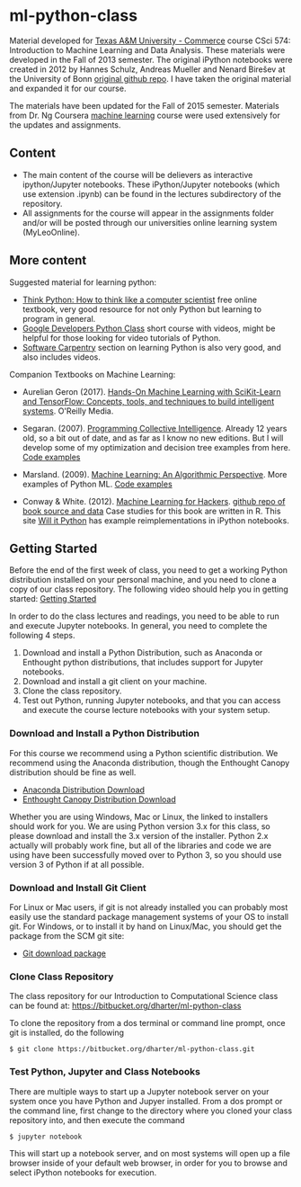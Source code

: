 # ml-python-class

Material developed for [Texas A&M University -
Commerce](http://tamuc.edu) course CSci 574: Introduction to Machine
Learning and Data Analysis.  These materials were developed in the
Fall of 2013 semester.  The original iPython notebooks were created in
2012 by Hannes Schulz, Andreas Mueller and Nenard Birešev at the
University of Bonn
[original github repo](https://github.com/amueller/tutorial_ml_gkbionics).
I have taken the original material and expanded it for our course.

The materials have been updated for the Fall of 2015 semester.  Materials
from Dr. Ng Coursera [machine learning](https://www.coursera.org/learn/machine-learning/home/welcome) course were used extensively for the updates and assignments.

## Content

- The main content of the course will be delievers as interactive
  ipython/Jupyter notebooks.  These iPython/Jupyter notebooks (which use extension .ipynb)
  can be found in the lectures subdirectory of the repository.
- All assignments for the course will appear in the assignments folder and/or will
  be posted through our universities online learning system (MyLeoOnline).



## More content

Suggested material for learning python:

- [Think Python: How to think like a computer scientist](http://www.greenteapress.com/thinkpython/) free online textbook, very good resource for not only Python but learning to program in general.
- [Google Developers Python Class](https://developers.google.com/edu/python/?hl=ru&csw=1) short course with videos, might be helpful for those looking for video tutorials of Python.
- [Software Carpentry](http://swcarpentry.github.io/python-novice-inflammation/) section on learning Python is also very good, and also includes videos.

Companion Textbooks on Machine Learning:

- Aurelian Geron (2017). [Hands-On Machine Learning with SciKit-Learn and TensorFlow: Concepts, tools, and techniques to build intelligent systems](https://www.amazon.com/dp/1491962291?aaxitk=GJCjkzlTbRkN0mdMTxzqSg&pd_rd_i=1491962291&pf_rd_p=9420597b-7dad-4cbd-a28d-7d676ac67378&hsa_cr_id=8420444930901&sb-ci-n=productDescription&sb-ci-v=Hands-On%20Machine%20Learning%20with%20Scikit-Learn%20and%20TensorFlow%3A%20Concepts%2C%20Tools%2C%20and%20Techniques%20to%20Build%20Intelligent%20Systems&sb-ci-a=1491962291). O'Reilly Media.

- Segaran. (2007). [Programming Collective Intelligence](http://www.amazon.com/Programming-Collective-Intelligence-Building-Applications/dp/0596529325/ref=sr_1_1?ie=UTF8&qid=1376624477&sr=8-1&keywords=segaran+programming+collective+intelligence).
  Already 12 years old, so a bit out of date, and as far as I know no new
  editions.  But I will develop some of my optimization and decision
  tree examples from here.   [Code examples](https://github.com/uolter/PCI)

- Marsland. (2009). [Machine Learning: An Algorithmic Perspective](http://www.amazon.com/Machine-Learning-Algorithmic-Perspective-Recognition/dp/1420067184/ref=sr_1_1?ie=UTF8&qid=1376624555&sr=8-1&keywords=machine+learning+an+algorithmic+perspective).
  More examples of Python ML.  [Code examples](http://seat.massey.ac.nz/personal/s.r.marsland/MLbook.html)

- Conway & White. (2012).
  [Machine Learning for Hackers](http://www.amazon.com/Machine-Learning-Hackers-Drew-Conway/dp/1449303714/ref=sr_1_1?ie=UTF8&qid=1376624747&sr=8-1&keywords=machine+learning+for+hackers). [github repo of book source and data](https://github.com/johnmyleswhite/ML_for_Hackers)
  Case studies for this book are written in R.  This site
  [Will it Python](http://slendermeans.org/pages/will-it-python.html)
  has example reimplementations in iPython notebooks.



## Getting Started

Before the end of the first week of class, you need to get a working
Python distribution installed on your personal machine, and you need
to clone a copy of our class repository.  The following video should
help you in getting started:
[Getting Started](http://derekharter.com/class/videos/jupyter-git-setup-250.webm)

In order to do the class lectures and readings, you need to be able to
run and execute Jupyter notebooks.  In general, you need to complete
the following 4 steps.

1. Download and install a Python Distribution, such as Anaconda or
   Enthought python distributions, that includes support for Jupyter
   notebooks.
2. Download and install a git client on your machine.
3. Clone the class repository.
4. Test out Python, running Jupyter notebooks, and that you can access
   and execute the course lecture notebooks with your system setup.

### Download and Install a Python Distribution

For this course we recommend using a Python scientific distribution.
We recommend using the Anaconda distribution, though the Enthought
Canopy distribution should be fine as well.

- [Anaconda Distribution Download](https://www.anaconda.com/download/)
- [Enthought Canopy Distribution Download](https://store.enthought.com/downloads/)

Whether you are using Windows, Mac or Linux, the linked to installers
should work for you.  We are using Python version 3.x for this class,
so please download and install the 3.x version of the installer.  Python
2.x actually will probably work fine, but all of the libraries and code
we are using have been successfully moved over to Python 3, so you should
use version 3 of Python if at all possible.

### Download and Install Git Client

For Linux or Mac users, if git is not already installed you can probably
most easily use the standard package management systems of your OS to
install git.  For Windows, or to install it by hand on Linux/Mac, you
should get the package from the SCM git site:

- [Git download package](https://git-scm.com/downloads)

### Clone Class Repository

The class repository for our Introduction to Computational Science class
can be found at: https://bitbucket.org/dharter/ml-python-class

To clone the repository from a dos terminal or command line prompt, once
git is installed, do the following

    $ git clone https://bitbucket.org/dharter/ml-python-class.git


### Test Python, Jupyter and Class Notebooks

There are multiple ways to start up a Jupyter notebook server on your
system once you have Python and Jupyer installed.  From a dos prompt
or the command line, first change to the directory where you cloned
your class repository into, and then execute the command

    $ jupyter notebook

This will start up a notebook server, and on most systems will open
up a file browser inside of your default web browser, in order for
you to browse and select iPython notebooks for execution.

